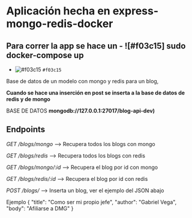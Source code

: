 # Aplicación hecha en express-mongo-redis-docker #

## Para correr la app se hace un - ![#f03c15] __sudo docker-compose up__ ##
- ![#f03c15](https://via.placeholder.com/15/f03c15/000000?text=+) `#f03c15`

Base de datos de un modelo con mongo y redis para un blog, 

__Cuando se hace una inserción en post se inserta a la base de datos de redis y de mongo__

BASE DE DATOS __mongodb://127.0.0.1:27017/blog-api-dev)__

## Endpoints ##


_GET_ _/blogs/mongo_ --> Recupera todos los blogs con mongo

_GET_ _/blogs/redis_ --> Recupera todos los blogs con redis

_GET_ _/blogs/mongo/:id_ --> Recupera el blog por id con mongo

_GET_ _/blogs/redis/:id_ --> Recupera el blog por id con redis


_POST_ _/blogs/_ --> Inserta un blog, ver el ejemplo del JSON abajo

Ejemplo 
{
    "title": "Como ser mi propio jefe",
    "author": "Gabriel Vega",
    "body": "Afiliarse a DMG"
}